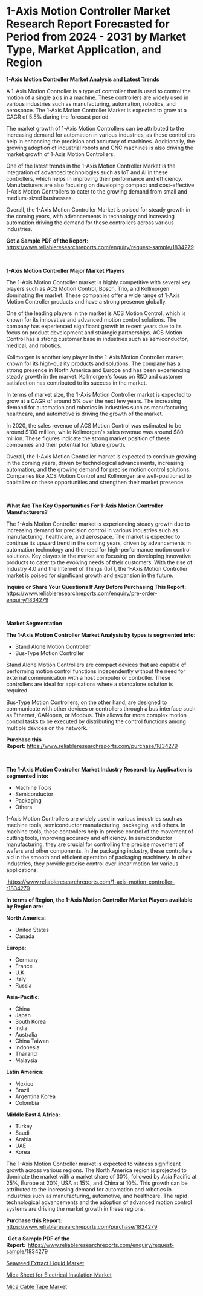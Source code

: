 <p><h1>1-Axis Motion Controller Market Research Report Forecasted for Period from 2024 -  2031 by Market Type, Market Application, and Region</h1></p><p><strong>1-Axis Motion Controller Market Analysis and Latest Trends</strong></p>
<p><p>A 1-Axis Motion Controller is a type of controller that is used to control the motion of a single axis in a machine. These controllers are widely used in various industries such as manufacturing, automation, robotics, and aerospace. The 1-Axis Motion Controller Market is expected to grow at a CAGR of 5.5% during the forecast period.</p><p>The market growth of 1-Axis Motion Controllers can be attributed to the increasing demand for automation in various industries, as these controllers help in enhancing the precision and accuracy of machines. Additionally, the growing adoption of industrial robots and CNC machines is also driving the market growth of 1-Axis Motion Controllers.</p><p>One of the latest trends in the 1-Axis Motion Controller Market is the integration of advanced technologies such as IoT and AI in these controllers, which helps in improving their performance and efficiency. Manufacturers are also focusing on developing compact and cost-effective 1-Axis Motion Controllers to cater to the growing demand from small and medium-sized businesses.</p><p>Overall, the 1-Axis Motion Controller Market is poised for steady growth in the coming years, with advancements in technology and increasing automation driving the demand for these controllers across various industries.</p></p>
<p><strong>Get a Sample PDF of the Report:&nbsp;</strong> <a href="https://www.reliableresearchreports.com/enquiry/request-sample/1834279">https://www.reliableresearchreports.com/enquiry/request-sample/1834279</a></p>
<p>&nbsp;</p>
<p><strong>1-Axis Motion Controller Major Market Players</strong></p>
<p><p>The 1-Axis Motion Controller market is highly competitive with several key players such as ACS Motion Control, Bosch, Trio, and Kollmorgen dominating the market. These companies offer a wide range of 1-Axis Motion Controller products and have a strong presence globally. </p><p>One of the leading players in the market is ACS Motion Control, which is known for its innovative and advanced motion control solutions. The company has experienced significant growth in recent years due to its focus on product development and strategic partnerships. ACS Motion Control has a strong customer base in industries such as semiconductor, medical, and robotics.</p><p>Kollmorgen is another key player in the 1-Axis Motion Controller market, known for its high-quality products and solutions. The company has a strong presence in North America and Europe and has been experiencing steady growth in the market. Kollmorgen's focus on R&D and customer satisfaction has contributed to its success in the market.</p><p>In terms of market size, the 1-Axis Motion Controller market is expected to grow at a CAGR of around 5% over the next few years. The increasing demand for automation and robotics in industries such as manufacturing, healthcare, and automotive is driving the growth of the market. </p><p>In 2020, the sales revenue of ACS Motion Control was estimated to be around $100 million, while Kollmorgen's sales revenue was around $80 million. These figures indicate the strong market position of these companies and their potential for future growth.</p><p>Overall, the 1-Axis Motion Controller market is expected to continue growing in the coming years, driven by technological advancements, increasing automation, and the growing demand for precise motion control solutions. Companies like ACS Motion Control and Kollmorgen are well-positioned to capitalize on these opportunities and strengthen their market presence.</p></p>
<p>&nbsp;</p>
<p><strong>What Are The Key Opportunities For 1-Axis Motion Controller Manufacturers?</strong></p>
<p><p>The 1-Axis Motion Controller market is experiencing steady growth due to increasing demand for precision control in various industries such as manufacturing, healthcare, and aerospace. The market is expected to continue its upward trend in the coming years, driven by advancements in automation technology and the need for high-performance motion control solutions. Key players in the market are focusing on developing innovative products to cater to the evolving needs of their customers. With the rise of Industry 4.0 and the Internet of Things (IoT), the 1-Axis Motion Controller market is poised for significant growth and expansion in the future.</p></p>
<p><strong>Inquire or Share Your Questions If Any Before Purchasing This Report:</strong> <a href="https://www.reliableresearchreports.com/enquiry/pre-order-enquiry/1834279">https://www.reliableresearchreports.com/enquiry/pre-order-enquiry/1834279</a></p>
<p>&nbsp;</p>
<p><strong>Market Segmentation</strong></p>
<p><strong>The 1-Axis Motion Controller Market Analysis by types is segmented into:</strong></p>
<p><ul><li>Stand Alone Motion Controller</li><li>Bus-Type Motion Controller</li></ul></p>
<p><p>Stand Alone Motion Controllers are compact devices that are capable of performing motion control functions independently without the need for external communication with a host computer or controller. These controllers are ideal for applications where a standalone solution is required.</p><p>Bus-Type Motion Controllers, on the other hand, are designed to communicate with other devices or controllers through a bus interface such as Ethernet, CANopen, or Modbus. This allows for more complex motion control tasks to be executed by distributing the control functions among multiple devices on the network.</p></p>
<p><strong>Purchase this Report:&nbsp;</strong><a href="https://www.reliableresearchreports.com/purchase/1834279">https://www.reliableresearchreports.com/purchase/1834279</a></p>
<p>&nbsp;</p>
<p><strong>The 1-Axis Motion Controller Market Industry Research by Application is segmented into:</strong></p>
<p><ul><li>Machine Tools</li><li>Semiconductor</li><li>Packaging</li><li>Others</li></ul></p>
<p><p>1-Axis Motion Controllers are widely used in various industries such as machine tools, semiconductor manufacturing, packaging, and others. In machine tools, these controllers help in precise control of the movement of cutting tools, improving accuracy and efficiency. In semiconductor manufacturing, they are crucial for controlling the precise movement of wafers and other components. In the packaging industry, these controllers aid in the smooth and efficient operation of packaging machinery. In other industries, they provide precise control over linear motion for various applications.</p></p>
<p><a href="https://www.reliableresearchreports.com/1-axis-motion-controller-r1834279">&nbsp;https://www.reliableresearchreports.com/1-axis-motion-controller-r1834279</a></p>
<p><strong>In terms of Region, the 1-Axis Motion Controller Market Players available by Region are:</strong></p>
<p>
    <p> <strong> North America: </strong>
        <ul>
            <li>United States</li>
            <li>Canada</li>
        </ul>
        </p> 
    <p> <strong> Europe: </strong>
        <ul>
            <li>Germany</li>
            <li>France</li>
            <li>U.K.</li>
            <li>Italy</li>
            <li>Russia</li>
        </ul>
        </p> 
    <p> <strong> Asia-Pacific: </strong>
        <ul>
            <li>China</li>
            <li>Japan</li>
            <li>South Korea</li>
            <li>India</li>
            <li>Australia</li>
            <li>China Taiwan</li>
            <li>Indonesia</li>
            <li>Thailand</li>
            <li>Malaysia</li>
        </ul>
        </p> 
    <p> <strong> Latin America: </strong>
        <ul>
            <li>Mexico</li>
            <li>Brazil</li>
            <li>Argentina Korea</li>
            <li>Colombia</li>
        </ul>
        </p> 
    <p> <strong> Middle East & Africa: </strong>
        <ul>
            <li>Turkey</li>
            <li>Saudi</li>
            <li>Arabia</li>
            <li>UAE</li>
            <li>Korea</li>
        </ul>
    </p>
    </p>
<p><p>The 1-Axis Motion Controller market is expected to witness significant growth across various regions. The North America region is projected to dominate the market with a market share of 30%, followed by Asia Pacific at 25%, Europe at 20%, USA at 15%, and China at 10%. This growth can be attributed to the increasing demand for automation and robotics in industries such as manufacturing, automotive, and healthcare. The rapid technological advancements and the adoption of advanced motion control systems are driving the market growth in these regions.</p></p>
<p><strong>Purchase this Report: </strong><a href="https://www.reliableresearchreports.com/purchase/1834279">https://www.reliableresearchreports.com/purchase/1834279</a></p>
<p>&nbsp;<strong>Get a Sample PDF of the Report:&nbsp;&nbsp;</strong><a href="https://www.reliableresearchreports.com/enquiry/request-sample/1834279">https://www.reliableresearchreports.com/enquiry/request-sample/1834279</a></p>
<p><strong></strong></p>
<p><p><a href="https://flame-sidecar-702.notion.site/Seaweed-Extract-Liquid-Market-The-Key-To-Successful-Business-Strategy-Forecast-Till-2031-8e57e3ebee8a418f926d3b96f0411576">Seaweed Extract Liquid Market</a></p><p><a href="https://full-wildebeest-80b.notion.site/Mica-Sheet-for-Electrical-Insulation-Market-Size-and-Market-Trends-Complete-Industry-Overview-2024-3b15ece9fee5433e920744a800e29c2c">Mica Sheet for Electrical Insulation Market</a></p><p><a href="https://pretty-mail-caf.notion.site/Mica-Cable-Tape-Market-Comprehensive-Assessment-by-Type-Application-and-Geography-2f1e21ee3f4b4ac1a5613979395769c2">Mica Cable Tape Market</a></p></p>